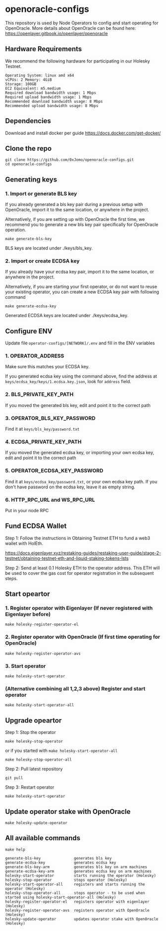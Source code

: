 # openoracle-configs
This repository is used by Node Operators to config and start operating for OpenOracle.
More details about OpenOracle can be found here: https://openlayer.gitbook.io/openlayer/openoracle

## Hardware Requirements
We recommend the following hardware for participating in our Holesky Testnet.
```
Operating System: linux amd x64
vCPUs: 2 Memory: 4GiB
Storage: 100GB
EC2 Equivalent: m5.medium
Required download bandwidth usage: 1 Mbps
Required upload bandwidth usage: 1 Mbps
Recommended download bandwidth usage: 8 Mbps
Recommended upload bandwidth usage: 8 Mbps
```

## Dependencies
Download and install docker per guide https://docs.docker.com/get-docker/

## Clone the repo
```
git clone https://github.com/0xJomo/openoracle-configs.git
cd openoracle-configs
```

## Generating keys

### 1. Import or generate BLS key
If you already generated a bls key pair during a previous setup with OpenOracle, import it to the same location, or anywhere in the project.

Alternatively, if you are setting up with OpenOracle the first time, we recommend you to generate a new bls key pair specifically for OpenOracle operation.

```
make generate-bls-key
```

BLS keys are located under ./keys/bls_key.

### 2. Import or create ECDSA key
If you already have your ecdsa key pair, import it to the same location, or anywhere in the project.

Alternatively, if you are starting your first operator, or do not want to reuse your existing operator, you can create a new ECDSA key pair with following command

```
make generate-ecdsa-key
```

Generated ECDSA keys are located under ./keys/ecdsa_key.

## Configure ENV
Update file `operator-configs/[NETWORK]/.env` and fill in the ENV variables

### 1. OPERATOR_ADDRESS
Make sure this matches your ECDSA key.

If you generated ecdsa key using the command above, find the address at `keys/ecdsa_key/keys/1.ecdsa.key.json`, look for `address` field.

### 2. BLS_PRIVATE_KEY_PATH
If you moved the generated bls key, edit and point it to the correct path

### 3. OPERATOR_BLS_KEY_PASSWORD
Find it at `keys/bls_key/password.txt`

### 4. ECDSA_PRIVATE_KEY_PATH
If you moved the generated ecdsa key, or importing your own ecdsa key, edit and point it to the correct path

### 5. OPERATOR_ECDSA_KEY_PASSWORD
Find it at `keys/ecdsa_key/password.txt`, or your own ecdsa key path. If you don't have password on the ecdsa key, leave it as empty string.

### 6. HTTP_RPC_URL and WS_RPC_URL
Put in your node RPC

## Fund ECDSA Wallet
Step 1: Follow the instructions in Obtaining Testnet ETH to fund a web3 wallet with HolEth.

https://docs.eigenlayer.xyz/restaking-guides/restaking-user-guide/stage-2-testnet/obtaining-testnet-eth-and-liquid-staking-tokens-lsts

Step 2: Send at least 0.1 Holesky ETH to the operator address. This ETH will be used to cover the gas cost for operator registration in the subsequent steps.


## Start opeartor

### 1. Register operator with Eigenlayer (If never registered with Eigenlayer before)
```
make holesky-register-operator-el
```

### 2. Register operator with OpenOracle (If first time operating for OpenOracle)
```
make holesky-register-operator-avs
```

### 3. Start operator
```
make holesky-start-operator
```

### (Alternative combining all 1,2,3 above) Register and start operator
```
make holesky-start-operator-all
```

## Upgrade opeartor
Step 1: Stop the operator
```
make holesky-stop-operator
```

or if you started with `make holesky-start-operator-all`
```
make holesky-stop-operator-all
```

Step 2: Pull latest repository
```
git pull
```

Step 3: Restart operator
```
make holesky-start-operator
```

## Update operator stake with OpenOracle
```
make holesky-update-operator
```

## All available commands
```
make help
```

```
generate-bls-key               generates bls key
generate-ecdsa-key             generates ecdsa key
generate-bls-key-arm           generates bls key on arm machines
generate-ecdsa-key-arm         generates ecdsa key on arm machines
holesky-start-operator         starts running the operator (Holesky)
holesky-stop-operator          stops operator (Holesky)
holesky-start-operator-all     registers and starts running the operator (Holesky)
holesky-stop-operator-all      stops operator - to be used when started using holesky-start-operator-all (Holesky)
holesky-register-operator-el   registers operator with eigenlayer (Holesky)
holesky-register-operator-avs  registers operator with OpenOracle (Holesky)
holesky-update-operator        updates operator stake with OpenOracle (Holesky)
```
